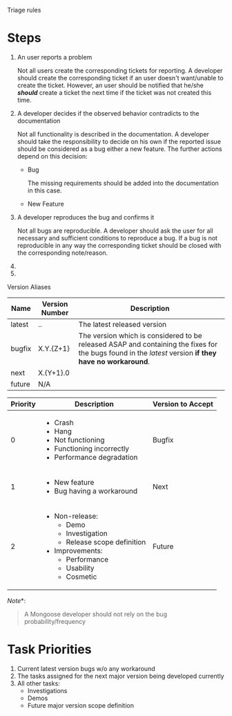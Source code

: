 Triage rules

# Steps

1. An user reports a problem

   Not all users create the corresponding tickets for reporting. A developer should create the corresponding ticket if
   an user doesn't want/unable to create the ticket. However, an user should be notified that he/she ***should***
   create a ticket the next time if the ticket was not created this time.

2. A developer decides if the observed behavior contradicts to the documentation

   Not all functionality is described in the documentation. A developer should take the responsibility to decide on his
   own if the reported issue should be considered as a bug either a new feature. The further actions depend on this
   decision:

   * Bug

     The missing requirements should be added into the documentation in this case.

   * New Feature


3. A developer reproduces the bug and confirms it

   Not all bugs are reproducible. A developer should ask the user for all necessary and sufficient conditions to
   reproduce a bug. If a bug is not reproducible in any way the corresponding ticket should be closed with the
   corresponding note/reason.

4.


5.

Version Aliases

| Name   | Version Number | Description |
|--------|----------------|-------------|
| latest | <X>.<Y>.<Z>          | The latest released version
| bugfix | X.Y.{Z+1}      | The version which is considered to be released ASAP and containing the fixes for the bugs found in the *latest* version **if they have no workaround**.
| next   | X.{Y+1}.0      |
| future | N/A

| Priority | Description | Version to Accept
|----------|-------------|------------------
| 0        | <ul><li>Crash</li><li>Hang</li><li>Not functioning</li><li>Functioning incorrectly</li><li>Performance degradation</li></ul> | Bugfix
| 1        | <ul><li>New feature</li><li>Bug having a workaround</li></ul> | Next
| 2        | <ul><li>Non-release: <ul><li>Demo</li><li>Investigation</li><li>Release scope definition</li></ul><li>Improvements: <ul><li>Performance</li><li>Usability</li><li>Cosmetic</li></ul></li></ul> | Future

*Note**:
> A Mongoose developer should not rely on the bug probability/frequency

# Task Priorities

1. Current latest version bugs w/o any workaround
2. The tasks assigned for the next major version being developed currently
3. All other tasks:
    * Investigations
    * Demos
    * Future major version scope definition
